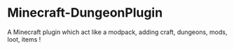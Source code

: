 # Minecraft-DungeonPlugin
A Minecraft plugin which act like a modpack, adding craft, dungeons, mods, loot, items ! 
